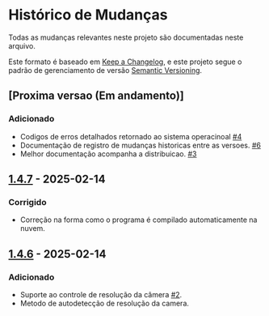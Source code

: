 # Histórico de Mudanças

Todas as mudanças relevantes neste projeto são documentadas neste arquivo.

Este formato é baseado em [Keep a Changelog](https://keepachangelog.com/pt-BR/1.1.0/),
e este projeto segue o padrão de gerenciamento de versão [Semantic Versioning](https://semver.org/lang/pt-BR/).

## [Proxima versao (Em andamento)]

### Adicionado
- Codigos de erros detalhados retornado ao sistema operacinoal [#4](https://github.com/fvilante/video_frame_saver/issues/4)
- Documentação de registro de mudanças historicas entre as versoes. [#6](https://github.com/fvilante/video_frame_saver/issues/6)
- Melhor documentação acompanha a distribuicao. [#3](https://github.com/fvilante/video_frame_saver/issues/3)


## [1.4.7] - 2025-02-14

### Corrigido
- Correção na forma como o programa é compilado automaticamente na nuvem.



## [1.4.6] - 2025-02-14

### Adicionado
- Suporte ao controle de resolução da câmera [#2](https://github.com/fvilante/video_frame_saver/issues/2).
- Metodo de autodetecção de resolução da camera.



[1.5.0]: https://github.com/fvilante/video_frame_saver/compare/v1.4.7...v1.5.0 
[1.4.7]: https://github.com/fvilante/video_frame_saver/compare/v1.4.6...v1.4.7  
[1.4.6]: https://github.com/fvilante/video_frame_saver/compare/v1.4.4...v1.4.6  
[1.4.4]: https://github.com/fvilante/video_frame_saver/compare/v1.4.3...v1.4.4  
[1.4.3]: https://github.com/fvilante/video_frame_saver/compare/v1.4.2...v1.4.3  
[1.4.2]: https://github.com/fvilante/video_frame_saver/compare/v1.4.1...v1.4.2  
[1.4.1]: https://github.com/fvilante/video_frame_saver/compare/v1.4.0...v1.4.1  
[1.4.0]: https://github.com/fvilante/video_frame_saver/compare/v1.0.3...v1.4.0  
[1.0.3]: https://github.com/fvilante/video_frame_saver/compare/v1.0.2...v1.0.3  
[1.0.2]: https://github.com/fvilante/video_frame_saver/compare/v1.0.1...v1.0.2  
[1.0.1]: https://github.com/fvilante/video_frame_saver/compare/v1.0.0...v1.0.1  
[1.0.0]: https://github.com/fvilante/video_frame_saver/releases/tag/v1.0.0  

